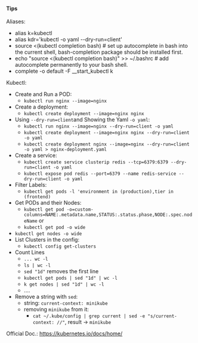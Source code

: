 #### Tips

Aliases:

- alias k=kubectl
- alias kdr='kubectl -o yaml --dry-run=client'
- source <(kubectl completion bash) # set up autocomplete in bash into the current shell, bash-completion package should be installed first.
- echo "source <(kubectl completion bash)" >> ~/.bashrc # add autocomplete permanently to your bash shell.
- complete -o default -F __start_kubectl k

Kubectl:
  - Create and Run a POD:
    - `kubectl run nginx --image=nginx`
  - Create a deployment:
    - `kubectl create deployment --image=nginx nginx`
  - Using `--dry-run=client`and Showing the Yaml `-o yaml`:
    - `kubectl run nginx --image=nginx --dry-run=client -o yaml`
    - `kubectl create deployment --image=nginx nginx --dry-run=client -o yaml`
    - `kubectl create deployment nginx --image=nginx --dry-run=client -o yaml > nginx-deployment.yaml`
  - Create a service:
    - `kubectl create service clusterip redis --tcp=6379:6379 --dry-run=client -o yaml `
    - `kubectl expose pod redis --port=6379 --name redis-service --dry-run=client -o yaml`
  - Filter Labels:
    - `kubectl get pods -l 'environment in (production),tier in (frontend)`
  - Get PODs and their Nodes:
    - `kubectl get pod -o=custom-columns=NAME:.metadata.name,STATUS:.status.phase,NODE:.spec.nodeName`
    or
    - `kubectl get pod -o wide`
  - `kubectl get nodes -o wide`
  - List Clusters in the config:
    - `kubectl config get-clusters`
  - Count Lines
    - `... wc -l`
    - `ls | wc -l`
    - `sed "1d"` removes the first line
    - `kubectl get pods | sed "1d" | wc -l`
    - `k get nodes | sed "1d" | wc -l`
    - ....
  - Remove a string with `sed`:
    - string: `current-context: minikube`
    - removing `minikube` from it:
      - `cat ~/.kube/config | grep current | sed -e "s/current-context: //"`, result -> `minikube`

Official Doc.: <https://kubernetes.io/docs/home/>
